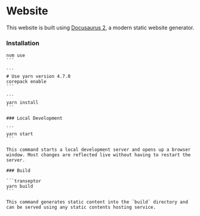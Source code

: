 # Website

This website is built using [Docusaurus 2](https://docusaurus.io/), a modern static website generator.

### Installation

````
nvm use
```

```
# Use yarn version 4.7.0
corepack enable
```

```
yarn install
```

### Local Development

```
yarn start
```

This command starts a local development server and opens up a browser window. Most changes are reflected live without having to restart the server.

### Build

```transeptor
yarn build
```

This command generates static content into the `build` directory and can be served using any static contents hosting service.
